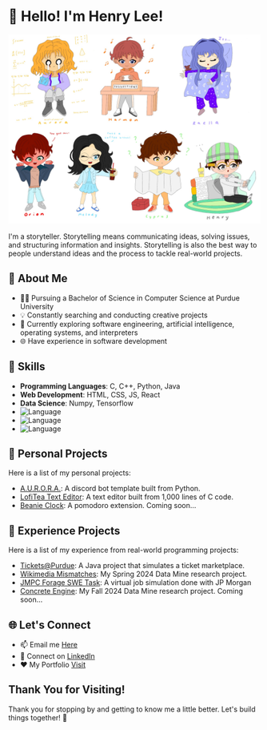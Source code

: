<!-- Header -->
# 👋 Hello! I'm Henry Lee!
![Header](LT_Friends.jpg)

I'm a storyteller. Storytelling means communicating ideas, solving issues, and structuring information and insights. Storytelling is also the best way to people understand ideas and the process to tackle real-world projects.

<!-- About Me -->
## 🧐 About Me

- 👨‍🎓 Pursuing a Bachelor of Science in Computer Science at Purdue University
- 💡 Constantly searching and conducting creative projects
- 📓 Currently exploring software engineering, artificial intelligence, operating systems, and interpreters
- 🌐 Have experience in software development

<!-- Skills -->
## 🔧 Skills

- **Programming Languages**: C, C++, Python, Java
- **Web Development**: HTML, CSS, JS, React
- **Data Science**: Numpy, Tensorflow
- ![Language](https://img.shields.io/badge/language-Python-blue)
- ![Language](https://img.shields.io/badge/language-C-blue)
- ![Language](https://img.shields.io/badge/language-Java-blue)

<!-- My Projects -->
## 🚀 Personal Projects

Here is a list of my personal projects:

- [A.U.R.O.R.A.](https://github.com/LofiTea/A.U.R.O.R.A.): A discord bot template built from Python.
- [LofiTea Text Editor](https://github.com/LofiTea/lofitea-text-editor): A text editor built from 1,000 lines of C code.
- [Beanie Clock](): A pomodoro extension.  Coming soon...

<!-- My Research -->
## 🔨 Experience Projects

Here is a list of my experience from real-world programming projects:

- [Tickets@Purdue](https://github.com/LofiTea/TicketsAtPurdue): A Java project that simulates a ticket marketplace.
- [Wikimedia Mismatches](https://github.com/LofiTea/Wikidata-Mismatches): My Spring 2024 Data Mine research project.
- [JMPC Forage SWE Task](https://github.com/LofiTea/forage-jpmc-swe-task-1): A virtual job simulation done with JP Morgan
- [Concrete Engine](): My Fall 2024 Data Mine research project. Coming soon...

<!-- Let's Connect -->
## 🌐 Let's Connect

- 📫 Email me [Here](iwilldiscoveraurora@gmail.com)
- 💬 Connect on [LinkedIn](www.linkedin.com/in/lofitea)
- ❤️ My Portfolio [Visit](https://lofitea-portfolio.vercel.app/)

<!-- Footer -->
## Thank You for Visiting!

Thank you for stopping by and getting to know me a little better. Let's build things together! 🚀
